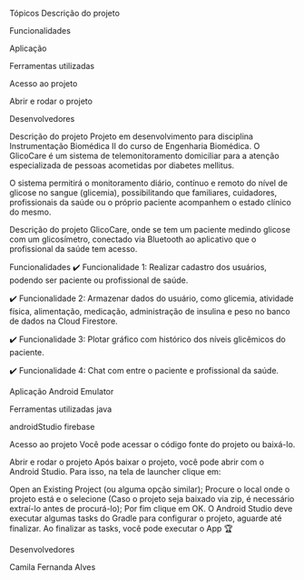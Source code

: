 


Tópicos
Descrição do projeto

Funcionalidades

Aplicação

Ferramentas utilizadas

Acesso ao projeto

Abrir e rodar o projeto

Desenvolvedores

Descrição do projeto
Projeto em desenvolvimento para disciplina Instrumentação Biomédica II do curso de Engenharia Biomédica. O GlicoCare é um sistema de telemonitoramento domiciliar para a atenção especializada de pessoas acometidas por diabetes mellitus.

O sistema permitirá o monitoramento diário, contínuo e remoto do nível de glicose no sangue (glicemia), possibilitando que familiares, cuidadores, profissionais da saúde ou o próprio paciente acompanhem o estado clínico do mesmo.

Descrição do projeto GlicoCare, onde se tem um paciente medindo glicose com um glicosímetro, conectado via Bluetooth ao aplicativo que o profissional da saúde tem acesso.

Funcionalidades
✔️ Funcionalidade 1: Realizar cadastro dos usuários, podendo ser paciente ou profissional de saúde.

✔️ Funcionalidade 2: Armazenar dados do usuário, como glicemia, atividade física, alimentação, medicação, administração de insulina e peso no banco de dados na Cloud Firestore.

✔️ Funcionalidade 3: Plotar gráfico com histórico dos níveis glicêmicos do paciente.

✔️ Funcionalidade 4: Chat com entre o paciente e profissional da saúde.

Aplicação
Android Emulator

Ferramentas utilizadas
java

androidStudio firebase

Acesso ao projeto
Você pode acessar o código fonte do projeto ou baixá-lo.

Abrir e rodar o projeto
Após baixar o projeto, você pode abrir com o Android Studio. Para isso, na tela de launcher clique em:

Open an Existing Project (ou alguma opção similar);
Procure o local onde o projeto está e o selecione (Caso o projeto seja baixado via zip, é necessário extraí-lo antes de procurá-lo);
Por fim clique em OK.
O Android Studio deve executar algumas tasks do Gradle para configurar o projeto, aguarde até finalizar. Ao finalizar as tasks, você pode executar o App 🏆

Desenvolvedores

Camila Fernanda Alves	
